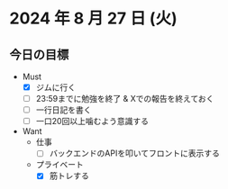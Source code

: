 # 2024 年 8 月 27 日 (火)

## 今日の目標
- Must
  - [x] ジムに行く
  - [ ] 23:59までに勉強を終了 & Xでの報告を終えておく
  - [ ] 一行日記を書く
  - [ ] 一口20回以上噛むよう意識する
- Want
  - 仕事
    - [ ] バックエンドのAPIを叩いてフロントに表示する
  - プライベート
    - [x] 筋トレする
